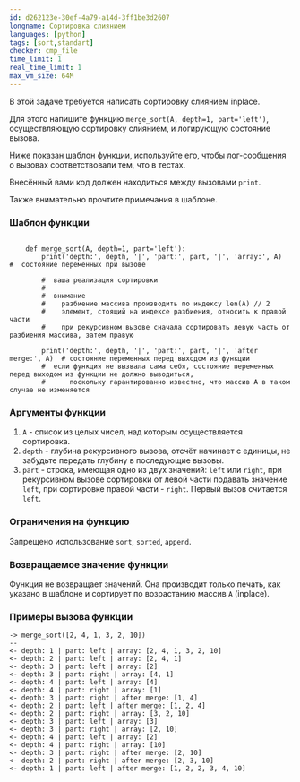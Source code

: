 ```yaml
---
id: d262123e-30ef-4a79-a14d-3ff1be3d2607
longname: Сортировка слиянием
languages: [python]
tags: [sort,standart]
checker: cmp_file
time_limit: 1
real_time_limit: 1
max_vm_size: 64M
---
```



В этой задаче требуется написать сортировку слиянием inplace.

Для этого напишите функцию `merge_sort(A, depth=1, part='left')`, осуществляющую сортировку слиянием, и логирующую состояние вызова.

Ниже показан шаблон функции, используйте его, чтобы лог-сообщения о вызовах соответствовали тем, что в тестах.

Внесённый вами код должен находиться между вызовами `print`.

Также внимательно прочтите примечания в шаблоне.

### Шаблон функции

```

    def merge_sort(A, depth=1, part='left'):
        print('depth:', depth, '|', 'part:', part, '|', 'array:', A)  #  состояние переменных при вызове

        #  ваша реализация сортировки
        #
        #  внимание
        #    разбиение массива производить по индексу len(A) // 2
        #    элемент, стоящий на индексе разбиения, относить к правой части
        #    при рекурсивном вызове сначала сортировать левую часть от разбиения массива, затем правую

        print('depth:', depth, '|', 'part:', part, '|', 'after merge:', A)  # состояние переменных перед выходом из функции
        #  если функция не вызвала сама себя, состояние переменных перед выходом из функции не должно выводиться,
        #      поскольку гарантированно известно, что массив A в таком случае не изменяется

```


### Аргументы функции

1. `A` - список из целых чисел, над которым осуществляется сортировка.
2. `depth` - глубина рекурсивного вызова, отсчёт начинает с единицы, не забудьте передать глубину в последующие вызовы.
3. `part` - строка, имеющая одно из двух значений: `left` или `right`, при рекурсивном вызове сортировки от левой части подавать значение `left`, при сортировке правой части - `right`. Первый вызов считается `left`.

### Ограничения на функцию

Запрещено использование `sort`, `sorted`, `append`.

### Возвращаемое значение функции

Функция не возвращает значений.
Она производит только печать, как указано в шаблоне и сортирует по возрастанию массив `A` (inplace).

### Примеры вызова функции

```
-> merge_sort([2, 4, 1, 3, 2, 10])
--
<- depth: 1 | part: left | array: [2, 4, 1, 3, 2, 10]
<- depth: 2 | part: left | array: [2, 4, 1]
<- depth: 3 | part: left | array: [2]
<- depth: 3 | part: right | array: [4, 1]
<- depth: 4 | part: left | array: [4]
<- depth: 4 | part: right | array: [1]
<- depth: 3 | part: right | after merge: [1, 4]
<- depth: 2 | part: left | after merge: [1, 2, 4]
<- depth: 2 | part: right | array: [3, 2, 10]
<- depth: 3 | part: left | array: [3]
<- depth: 3 | part: right | array: [2, 10]
<- depth: 4 | part: left | array: [2]
<- depth: 4 | part: right | array: [10]
<- depth: 3 | part: right | after merge: [2, 10]
<- depth: 2 | part: right | after merge: [2, 3, 10]
<- depth: 1 | part: left | after merge: [1, 2, 2, 3, 4, 10]
```
